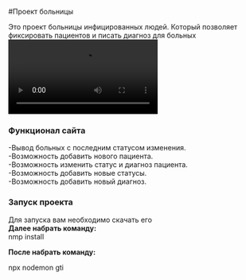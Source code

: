 ﻿#Проект больницы
  
Это проект больницы инфицированных людей. Который позволяет фиксировать пациентов и писать диагноз для больных
![](https://github.com/adam-azhigov/BackendSolo/blob/main/%D0%B3%D0%B8%D1%84_%D1%81%D0%B0%D0%B9%D1%82%D0%B0_%D1%81%D0%BE%D0%BB%D0%BE.webm)
### Функционал  сайта
  -Вывод больных с последним статусом изменения.  
  -Возможность  добавить нового пациента.  
  -Возможность изменить статус и диагноз пациента.  
  -Возможность добавить новые статусы.  
  -Возможность добавить новый диагноз.  

### Запуск проекта
Для запуска вам необходимо  скачать его   
**Далее набрать команду:**        
 nmp install       

**После набрать команду:**      

npx nodemon   gti   

